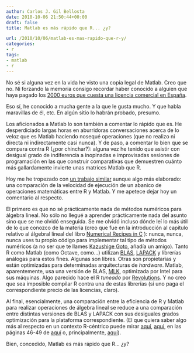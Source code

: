 ```yaml
---
author: Carlos J. Gil Bellosta
date: 2010-10-06 21:50:44+00:00
draft: false
title: Matlab es más rápido que R... ¿y?

url: /2010/10/06/matlab-es-mas-rapido-que-r-y/
categories:
- r
tags:
- matlab
- r
---
```


No sé si alguna vez en la vida he visto una copia legal de Matlab. Creo que no. Ni forzando la memoria consigo recordar haber conocido a alguien que haya pagado los [2000 euros que cuesta una licencia comercial en España](http://www.mathworks.com/store/priceListLink.do).

Eso sí, he conocido a mucha gente a la que le gusta mucho. Y que habla maravillas de él, etc. En algún sitio lo habrán probado, presumo.

Los aficionados a Matlab lo son también a comentar lo rápido que es. He desperdiciado largas horas en aburridoras conversaciones acerca de lo veloz que es Matlab haciendo nosequé operaciones (que no realizo ni directa ni indirectamente casi nunca). Y de paso, a comentar lo bien que se compara contra R (¿por chinchar?): alguna vez he tenido que asistir con desigual grado de indiferencia a inopinadas e improvisadas sesiones de programación en las que construir comparativas que demuestren cuánto más gallardamente invierte unas matrices Matlab que R.

Hoy me he tropezado con [un trabajo similar]( http://mlg.eng.cam.ac.uk/dave/rmbenchmark.php) aunque algo más elaborado: una comparación de la velocidad de ejecución de un abanico de operaciones matemáticas entre R y Matlab. Y me apetece dejar hoy un comentario al respecto.

El primero es que no sé prácticamente nada de métodos numéricos para álgebra lineal. No sólo no llegué a aprender prácticamente nada del asunto sino que se me olvidó enseguida. Se me olvidó incluso dónde leí lo más útil de lo que conozco de la materia (creo que fue en la introducción al capítulo relativo al álgebral lineal del libro [Numerical Recipes in C](http://www.amazon.com/Numerical-Recipes-Art-Scientific-Computing/dp/0521431085) ): nunca, nunca, nunca uses tu propio código para implementar tal tipo de métodos numéricos (a no ser que te llames [Kazushige Goto]( http://en.wikipedia.org/wiki/Kazushige_Goto), añadía un amigo). Tanto R como Matlab (como Octave, como...) utilizan [BLAS](http://en.wikipedia.org/wiki/Basic_Linear_Algebra_Subprograms), [LAPACK](http://en.wikipedia.org/wiki/Lapack) y librerías análogas para estos fines. Algunas son libres. Otras son propietarias y están optimizadas para determinadas arquitecturas de _hardware_. Matlab, aparentemente, usa una versión de BLAS, [MLK](http://software.intel.com/en-us/articles/using-intel-mkl-with-matlab/), optimizada por Intel para sus máquinas. Algo parecido hace el R _tuneado_ por [Revolutions](http://www.revolutionanalytics.com/). Y no creo que sea imposible compilar R contra una de estas librerías (si uno paga el correspondiente precio de las licencias, claro).

Al final, esencialmente, una comparación entre la eficiencia de R y Matlab para realizar operaciones de álgebra lineal se reduce a una comparación entre distintas versiones de BLAS y LAPACK con sus desiguales grados optimización para la plataforma correspondiente. (El que quiera saber algo más al respecto en un contexto R-céntrico puede mirar [aquí](http://dirk.eddelbuettel.com/blog/code/gcbd/), [aquí](http://dirk.eddelbuettel.com/blog/2010/09/15/#gcbd_0.2.2), en las páginas 46-49 de [aquí](http://dirk.eddelbuettel.com/papers/useR2010hpcTutorial.pdf) o, principalmente, [aquí](http://es.wikipedia.org/wiki/Ley_de_Amdahl)).

Bien, concedido, Matlab es más rápido que R... ¿y?
